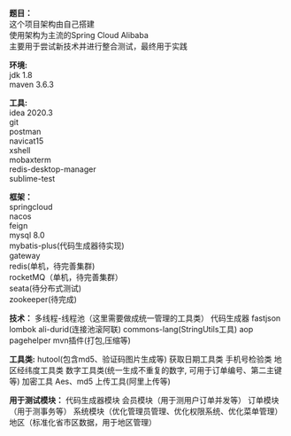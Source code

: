 **题目：**<br/>
    这个项目架构由自己搭建<br/>
    使用架构为主流的Spring Cloud Alibaba<br/>
    主要用于尝试新技术并进行整合测试，最终用于实践<br/>

**环境:**
    <br/>jdk 1.8
    <br/>maven 3.6.3
    

**工具:**
    <br/>idea 2020.3
    <br/>git
    <br/>postman
    <br/>navicat15
    <br/>xshell
    <br/>mobaxterm
    <br/>redis-desktop-manager
    <br/>sublime-test
    
**框架：**
    <br/>springcloud 
    <br/>nacos
    <br/>feign
    <br/>mysql 8.0
    <br/>mybatis-plus(代码生成器待实现)
    <br/>gateway
    <br/>redis(单机，待完善集群)
    <br/>rocketMQ（单机，待完善集群）
    <br/>seata(待分布式测试)
    <br/>zookeeper(待完成)
    
**技术：**
    多线程-线程池（这里需要做成统一管理的工具类）
    代码生成器
    fastjson
    lombok
    ali-durid(连接池滚阿联)
    commons-lang(StringUtils工具)
    aop
    pagehelper
    mvn插件(打包,压缩等)
    
**工具类:**
    hutool(包含md5、验证码图片生成等)
    获取日期工具类
    手机号检验类
    地区经纬度工具类
    数字工具类(统一生成不重复的数字, 可用于订单编号、第二主键等)
    加密工具 Aes、md5
    上传工具(阿里上传等)
    
**用于测试模块：**
    代码生成器模块
    会员模块（用于测用户订单并发等）
    订单模块（用于测事务等）
    系统模块（优化管理员管理、优化权限系统、优化菜单管理）
    地区（标准化省市区数据，用于地区管理）
    
    
